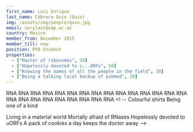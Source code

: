```yaml
---
first_name: Luis Enrique
last_name: Cabrera Quio (Quio)
img: /assets/img/people/quio.jpg
email: verylast@imp.ac.at
country: Mexico
member_from: December 2015
member_till: now
position: PhD Student
properties:
  - ["Master of ribosomes", 50]
  - ["Hopelessly devoted to u...ORFs", 50]
  - ["Knowing the names of all the people in the field", 30]
  - ["Being a talking local backup of pubmed", 20]
---
```

RNA RNA RNA RNA RNA RNA RNA RNA 
 RNA RNA RNA RNA RNA RNA RNA RNA 
  RNA RNA RNA RNA RNA RNA RNA RNA 
<! --
Colourful shirts
Being one of a kind

Living in a material world
Mortally afraid of RNases
Hopelessly devoted to uORFs
A pack of cookies a day keeps the doctor away
-->

